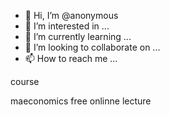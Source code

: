 - 👋 Hi, I’m @anonymous
- 👀 I’m interested in ...
- 🌱 I’m currently learning ...
- 💞️ I’m looking to collaborate on ...
- 📫 How to reach me ...

<!---
rajprithivi/rajprithivi is a ✨ special ✨ repository because its `README.md` (this file) appears on your GitHub profile.
You can click the Preview link to take a look at your changes.
--->course 
maeconomics
free onlinne lecture
